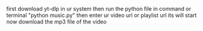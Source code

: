 first download yt-dlp in ur system
then run the python file in command  or terminal "python music.py"
then enter ur video url or playlist url 
its will start now download the mp3 file of the video
